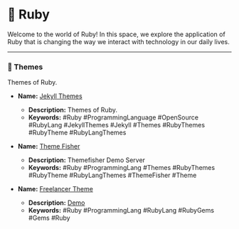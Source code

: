 # 💎 Ruby

Welcome to the world of Ruby! In this space, we explore the application of Ruby that is changing the way we interact with technology in our daily lives.

---

### 👤 Themes

Themes of Ruby.

- **Name:** <a href="http://jekyllthemes.org/" target="_blank">Jekyll Themes</a>
  - **Description:** Themes of Ruby.
  - **Keywords:** #Ruby #ProgrammingLanguage #OpenSource #RubyLang #JekyllThemes #Jekyll #Themes #RubyThemes #RubyTheme #RubyLangThemes

- **Name:** <a href="https://demo.themefisher.com/kross" target="_blank">Theme Fisher</a>
  - **Description:** Themefisher Demo Server
  - **Keywords:** #Ruby #ProgrammingLang #Themes #RubyThemes #RubyTheme #RubyLangThemes #ThemeFisher #Theme

- **Name:** <a href="https://github.com/jeromelachaud/freelancer-theme?tab=readme-ov-file" target="_blank">Freelancer Theme</a>
  - **Description:** <a href="https://jeromelachaud.com/freelancer-theme/" target="_blank">Demo</a>
  - **Keywords:** #Ruby #ProgrammingLang #RubyLang #RubyGems #Gems #Ruby